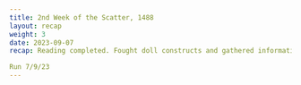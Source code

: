 ```yaml
---
title: 2nd Week of the Scatter, 1488
layout: recap
weight: 3 
date: 2023-09-07
recap: Reading completed. Fought doll constructs and gathered information on them. Aided gnome with second puzzle. Undead goaded by Oz. Fought off undead. Scared gnolls from the area for now using explosives. Undead gain 1 energy forming 1 white undead. Meteorite piece destroyed. Undead back to level 1. Guild stockpile found and stolen. 

Run 7/9/23
---
```


